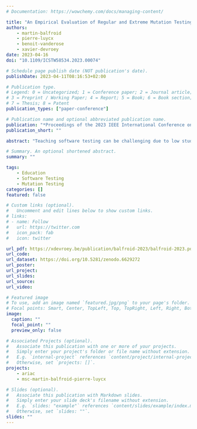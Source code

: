 ```yaml
---
# Documentation: https://wowchemy.com/docs/managing-content/

title: "An Empirical Evaluation of Regular and Extreme Mutation Testing for Teaching Software Testing"
authors: 
    - martin-balfroid
    - pierre-luycx
    - benoit-vanderose
    - xavier-devroey
date: 2023-04-16
doi: "10.1109/ICSTW58534.2023.00074"

# Schedule page publish date (NOT publication's date).
publishDate: 2023-04-11T08:16:53+02:00

# Publication type.
# Legend: 0 = Uncategorized; 1 = Conference paper; 2 = Journal article;
# 3 = Preprint / Working Paper; 4 = Report; 5 = Book; 6 = Book section;
# 7 = Thesis; 8 = Patent
publication_types: ["paper-conference"]

# Publication name and optional abbreviated publication name.
publication: "*Proceedings of the 2023 IEEE International Conference on Software Testing, Verification and Validation Workshops (ICSTW '23)*"
publication_short: ""

abstract: "Teaching software testing can be challenging due to low student interest, high cognitive load, and lack of alignment with industry needs. Previous research has attempted to address these challenges by using mutation testing, which involves intentionally introducing faults into the code to measure the ability of a test suite to detect faults. Although this method has been proven effective in teaching software testing, it can sometimes be difficult for a novice to write a test to kill some mutants because they are too subtle and there are no hints. In contrast, extreme mutation testing involves more evident changes (e.g., removing a method body) that may be easier for novice testers to identify. This paper investigates extreme mutation testing as an alternative to teaching software testing by comparing it to regular mutation testing in an empirical evaluation with two undergraduate classes. Our results show that both can help teach software testing, with regular mutation testing slightly more effective, and both types of reports were considered clear by a similar number of students."

# Summary. An optional shortened abstract.
summary: ""

tags: 
    - Education
    - Software Testing
    - Mutation Testing
categories: []
featured: false

# Custom links (optional).
#   Uncomment and edit lines below to show custom links.
# links:
# - name: Follow
#   url: https://twitter.com
#   icon_pack: fab
#   icon: twitter

url_pdf: https://xdevroey.be/publication/balfroid-2023/balfroid-2023.pdf
url_code:
url_dataset: https://doi.org/10.5281/zenodo.6629272
url_poster:
url_project:
url_slides:
url_source:
url_video:

# Featured image
# To use, add an image named `featured.jpg/png` to your page's folder. 
# Focal points: Smart, Center, TopLeft, Top, TopRight, Left, Right, BottomLeft, Bottom, BottomRight.
image:
  caption: ""
  focal_point: ""
  preview_only: false

# Associated Projects (optional).
#   Associate this publication with one or more of your projects.
#   Simply enter your project's folder or file name without extension.
#   E.g. `internal-project` references `content/project/internal-project/index.md`.
#   Otherwise, set `projects: []`.
projects: 
    - ariac
    - msc-martin-balfroid-pierre-luycx

# Slides (optional).
#   Associate this publication with Markdown slides.
#   Simply enter your slide deck's filename without extension.
#   E.g. `slides: "example"` references `content/slides/example/index.md`.
#   Otherwise, set `slides: ""`.
slides: ""
---
```

